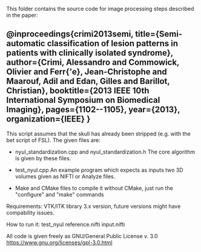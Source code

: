 This folder contains the source code for image processing steps described in the paper:

@inproceedings{crimi2013semi,
  title={Semi-automatic classification of lesion patterns in patients with clinically isolated syndrome},
  author={Crimi, Alessandro and Commowick, Olivier and Ferr{\'e}, Jean-Christophe and Maarouf, Adil and Edan, Gilles and Barillot, Christian},
  booktitle={2013 IEEE 10th International Symposium on Biomedical Imaging},
  pages={1102--1105},
  year={2013},
  organization={IEEE}
}
-------------------------------------
This script assumes that the skull has already been stripped (e.g. with the bet script of FSL).
The given files are:

- nyul_standardization.cpp and nyul_standardization.h 
The core algorithm is given by these files. 

- test_nyul.cpp
An example program which expects as inputs two 3D volumes given as NIFTI or Analyze files.

- Make and CMake files
to compile it without CMake, just run the "configure" and "make" commands

Requirements:
  VTK/ITK library 3.x version, future versions might have compability issues.

How to run it:
test_nyul reference.nifti input.nifti 

All code is given freely as GNU/General Public License v. 3.0
https://www.gnu.org/licenses/gpl-3.0.html
